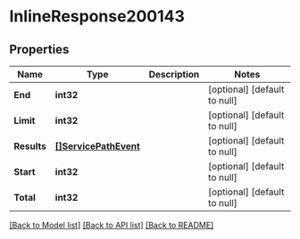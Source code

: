 # InlineResponse200143

## Properties
Name | Type | Description | Notes
------------ | ------------- | ------------- | -------------
**End** | **int32** |  | [optional] [default to null]
**Limit** | **int32** |  | [optional] [default to null]
**Results** | [**[]ServicePathEvent**](service_path_event.md) |  | [optional] [default to null]
**Start** | **int32** |  | [optional] [default to null]
**Total** | **int32** |  | [optional] [default to null]

[[Back to Model list]](../README.md#documentation-for-models) [[Back to API list]](../README.md#documentation-for-api-endpoints) [[Back to README]](../README.md)

